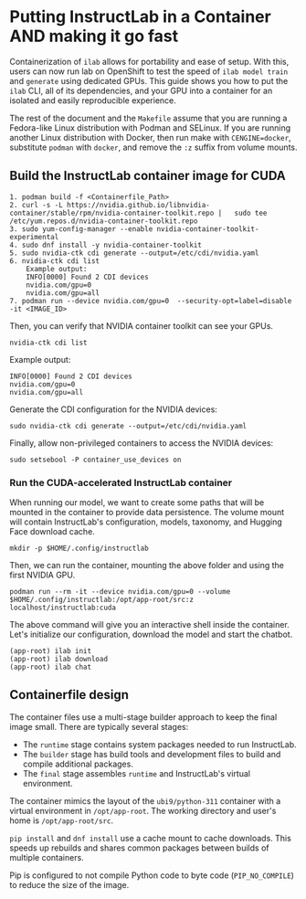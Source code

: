 # Putting InstructLab in a Container AND making it go fast

Containerization of `ilab` allows for portability and ease of setup. With this,
users can now run lab on OpenShift to test the speed of `ilab model train` and `generate`
using dedicated GPUs. This guide shows you how to put the `ilab` CLI, all of its
dependencies, and your GPU into a container for an isolated and easily reproducible
experience.

The rest of the document and the `Makefile` assume that you are running a
Fedora-like Linux distribution with Podman and SELinux. If you are running
another Linux distribution with Docker, then run make with `CENGINE=docker`,
substitute `podman` with `docker`, and remove the `:z` suffix from volume
mounts.

## Build the InstructLab container image for CUDA

```shell
1. podman build -f <Containerfile_Path>
2. curl -s -L https://nvidia.github.io/libnvidia-container/stable/rpm/nvidia-container-toolkit.repo |   sudo tee /etc/yum.repos.d/nvidia-container-toolkit.repo
3. sudo yum-config-manager --enable nvidia-container-toolkit-experimental
4. sudo dnf install -y nvidia-container-toolkit
5. sudo nvidia-ctk cdi generate --output=/etc/cdi/nvidia.yaml
6. nvidia-ctk cdi list
    Example output: 
    INFO[0000] Found 2 CDI devices
    nvidia.com/gpu=0
    nvidia.com/gpu=all
7. podman run --device nvidia.com/gpu=0  --security-opt=label=disable -it <IMAGE_ID>
```

Then, you can verify that NVIDIA container toolkit can see your GPUs.

```shell
nvidia-ctk cdi list
```

Example output:

```shell
INFO[0000] Found 2 CDI devices
nvidia.com/gpu=0
nvidia.com/gpu=all
```

Generate the CDI configuration for the NVIDIA devices:

```shell
sudo nvidia-ctk cdi generate --output=/etc/cdi/nvidia.yaml
```

Finally, allow non-privileged containers to access the NVIDIA devices:

```shell
sudo setsebool -P container_use_devices on
```

### Run the CUDA-accelerated InstructLab container

When running our model, we want to create some paths that will be mounted in
the container to provide data persistence. The volume mount will contain
InstructLab's configuration, models, taxonomy, and Hugging Face download cache.

```shell
mkdir -p $HOME/.config/instructlab
```

Then, we can run the container, mounting the above folder and using the first
NVIDIA GPU.

```shell
podman run --rm -it --device nvidia.com/gpu=0 --volume $HOME/.config/instructlab:/opt/app-root/src:z localhost/instructlab:cuda
```

The above command will give you an interactive shell inside the container.
Let's initialize our configuration, download the model and start the chatbot.

```shell
(app-root) ilab init
(app-root) ilab download
(app-root) ilab chat
```

## Containerfile design

The container files use a multi-stage builder approach to keep the final
image small. There are typically several stages:

- The `runtime` stage contains system packages needed to run InstructLab.
- The `builder` stage has build tools and development files to build and
  compile additional packages.
- The `final` stage assembles `runtime` and InstructLab's virtual environment.

The container mimics the layout of the `ubi9/python-311` container with a
virtual environment in `/opt/app-root`. The working directory and user's home
is `/opt/app-root/src`.

`pip install` and `dnf install` use a cache mount to cache downloads. This
speeds up rebuilds and shares common packages between builds of multiple
containers.

Pip is configured to not compile Python code to byte code (`PIP_NO_COMPILE`)
to reduce the size of the image.